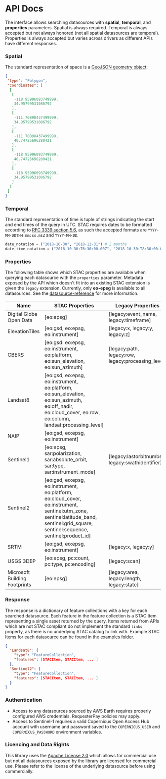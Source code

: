 # API Docs
The interface allows searching datasources with **spatial**, **temporal**, and **properties** parameters.  Spatial is always required.  Temporal is always accepted but not always honored (not all spatial datasources are temporal).  Properties is always accepted but varies across drivers as different APIs have different responses.

### Spatial
The standard representation of space is a [GeoJSON geometry object](https://tools.ietf.org/html/rfc7946#section-3.1):

```json
{
 "type": "Polygon",
 "coordinates": [
  [
   [
    -118.95996093749999,
    34.95799531086792
   ],
   [
    -111.70898437499999,
    34.95799531086792
   ],
   [
    -111.70898437499999,
    40.74725696280421
   ],
   [
    -118.95996093749999,
    40.74725696280421
   ],
   [
    -118.95996093749999,
    34.95799531086792
   ]
  ]
 ]
}
```

### Temporal
The standard representation of time is tuple of strings indicating the start and end times of the query in UTC.  STAC requires dates to be formatted according to [RFC 3339 section 5.6](https://tools.ietf.org/html/rfc3339#section-5.6), as such the accepted formats are `YYYY-MM-DDTHH:mm:ss.msZ` and `YYYY-MM-DD`.

```python
date_notation = ("2018-10-30", "2018-12-31") # 2 months
date_time_notation = ("2018-10-30:T6:30:00.00Z", "2018-10-30:T8:30:00.00Z") # 2 hours
```

### Properties
The following table shows which STAC properties are available when querying each datasource with the `properties` parameter.  Metadata exposed by the API which doesn't fit into an existing STAC extension is given the `legacy` extension.  Currently, only **eo-epsg** is available to all datasources.  See the [datasource-reference](./datasource-reference.md) for more information.

| Name | STAC Properties | Legacy Properties | **kwargs |
|----------------|---------------------------------------------------------------------------------------------------------------------------------------------------------------------------------------|----------------------------------------------------|---------------------|
| Digital Globe Open Data | [eo:epsg] | [legacy:event_name, legacy:timeframe] | [limit] |
| ElevationTiles | [eo:gsd, eo:epsg, eo:instrument] | [legacy:x, legacy:y, legacy:z] | [limit, zoom] |
| CBERS | [eo:gsd: eo:epsg, eo:instrument, eo:platform, eo:sun_elevation, eo:sun_azimuth] | [legacy:path, legacy:row, legacy:processing_level] | [limit] |
| Landsat8 | [eo:gsd, eo:epsg, eo:instrument, eo:platform, eo:sun_elevation, eo:sun_azimuth, eo:off_nadir, eo:cloud_cover, eo:row, eo:column, landsat:processing_level] |  | [limit] |
| NAIP | [eo:gsd, eo:epsg, eo:instrument] |  |  |
| Sentinel1 | [eo:epsg, sar:polarization, sar:absolute_orbit, sar:type, sar:instrument_mode] | [legacy:lastorbitnumber, legacy:swathidentifier] | [limit] |
| Sentinel2 | [eo:gsd, eo:epsg, eo:instrument, eo:platform, eo:cloud_cover, eo:instrument, sentinel:utm_zone, sentinel:latitude_band, sentinel:grid_square, sentinel:sequence, sentinel:product_id] |  | [limit] |
| SRTM | [eo:gsd, eo:epsg, eo:instrument] | [legacy:x, legacy:y] | [limit] |
| USGS 3DEP | [eo:epsg, pc:count, pc:type, pc:encoding] | [legacy:scan] | [limit] |
| Microsoft Building Footprints | [eo:epsg] | [legacy:area, legacy:length, legacy:state] | [limit] |

### Response
The response is a dictionary of feature collections with a key for each searched datasource.  Each feature in the feature collection is a STAC Item representing a single asset returned by the query.  Items returned from APIs which are not STAC compliant do not implement the standard `links` property, as there is no underlying STAC catalog to link with.  Example STAC Items for each datasource can be found in the [examples folder](./examples).

```json
{
  "Landsat8": {
    "type": "FeatureCollection",
    "features": [STACItem, STACItem, ... ]
  },
  "Sentinel2": {
    "type": "FeatureCollection",
    "features": [STACItem, STACItem, ... ]
  }
}
```

### Authentication
- Access to any datasources sourced by AWS Earth requires properly configured AWS credentials.  RequesterPay policies may apply.
- Access to Sentinel-1 requires a valid Copernicus Open Access Hub account with username and password saved to the `COPERNICUS_USER` and `COPERNICUS_PASSWORD` environment variables.

### Licencing and Data Rights
This library uses the [Apache License 2.0](https://choosealicense.com/licenses/apache-2.0/) which allows for commercial use but not all datasources exposed by the library are licensed for commercial use.  Please refer to the license of the underlying datasource before using commercially.